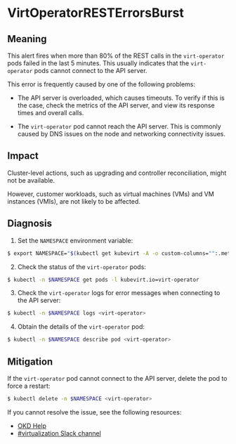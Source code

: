 # VirtOperatorRESTErrorsBurst
<!-- Edited by Jiří Herrmann, 8 Nov 2022 -->

## Meaning

This alert fires when more than 80% of the REST calls in the `virt-operator` pods failed in the last 5 minutes. This usually indicates that the `virt-operator` pods cannot connect to the API server. 

This error is frequently caused by one of the following problems:

- The API server is overloaded, which causes timeouts. To verify if this is the case, check the metrics of the API server, and view its response times and overall calls.

- The `virt-operator` pod cannot reach the API server. This is commonly caused by DNS issues on the node and networking connectivity issues.

## Impact

Cluster-level actions, such as upgrading and controller reconciliation, might not be available. 

However, customer workloads, such as virtual machines (VMs) and VM instances (VMIs), are not likely to be affected.

## Diagnosis

1. Set the `NAMESPACE` environment variable:
```bash
$ export NAMESPACE="$(kubectl get kubevirt -A -o custom-columns="":.metadata.namespace)"
```

2. Check the status of the `virt-operator` pods:
```bash
$ kubectl -n $NAMESPACE get pods -l kubevirt.io=virt-operator
```

3. Check the `virt-operator` logs for error messages when connecting to the API server:
```bash
$ kubectl -n $NAMESPACE logs <virt-operator>
```

4. Obtain the details of the `virt-operator` pod:
```bash
$ kubectl -n $NAMESPACE describe pod <virt-operator>
```

## Mitigation

If the `virt-operator` pod cannot connect to the API server, delete the pod to force a restart:
```bash
$ kubectl delete -n $NAMESPACE <virt-operator>
```

<!--DS: If you cannot resolve the issue, log in to the link:https://access.redhat.com[Customer Portal] and open a support case, attaching the artifacts gathered during the Diagnosis procedure.-->
<!--USstart-->
If you cannot resolve the issue, see the following resources:

- [OKD Help](https://www.okd.io/help/)
- [#virtualization Slack channel](https://kubernetes.slack.com/channels/virtualization)
<!--USend-->